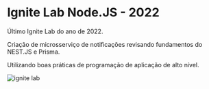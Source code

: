 # Ignite Lab Node.JS - 2022

<p>Último Ignite Lab do ano de 2022.</p> 
<p>Criação de microsserviço de notificações revisando fundamentos do NEST.JS e Prisma.</p>
<p>Utilizando boas práticas de programação de aplicação de alto nível.</p>

![ignite lab](https://user-images.githubusercontent.com/78274293/207867774-60b08862-64e6-4e70-b6a4-87b673ad0fb6.png)
